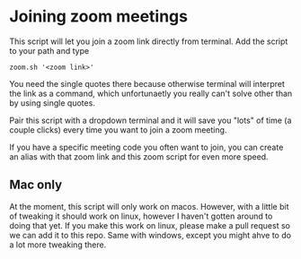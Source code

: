 # Joining zoom meetings

This script will let you join a zoom link directly from terminal. Add the script to your path and type

```
zoom.sh '<zoom link>'
```

You need the single quotes there because otherwise terminal will interpret the link as a command, which unfortunaetly you really can't solve other than by using single quotes.

Pair this script with a dropdown terminal and it will save you "lots" of time (a couple clicks) every time you want to join a zoom meeting.

If you have a specific meeting code you often want to join, you can create an alias with that zoom link and this zoom script for even more speed.

## Mac only

At the moment, this script will only work on macos. However, with a little bit of tweaking it should work on linux, however I haven't gotten around to doing that yet. If you make this work on linux, please make a pull request so we can add it to this repo. Same with windows, except you might ahve to do a lot more tweaking there.
